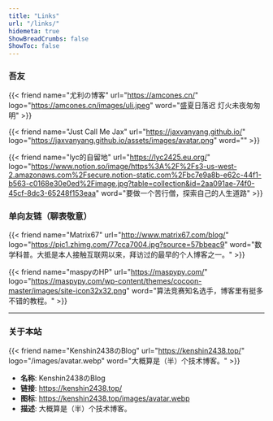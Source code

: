 ```yaml
---
title: "Links"
url: "/links/"
hidemeta: true
ShowBreadCrumbs: false
ShowToc: false
---
```


### 吾友

<!-- {{< friend name="Rivego's Blog" url="https://rivego.cn/" logo="https://rivego.cn/wp-content/uploads/2022/05/warma_icon.jpg" word="" >}} -->

{{< friend name="尤利の博客" url="https://amcones.cn/" logo="https://amcones.cn/images/uli.jpeg" word="盛夏日落迟 灯火未夜匆匆明" >}}

<!-- {{< friend name="不语奈何の博客" url="https://buyunaihe.cn/" logo="https://buyunaihe.cn/wp-content/uploads/2021/11/avatar1.jpg" word="" >}} -->

{{< friend name="Just Call Me Jax" url="https://jaxvanyang.github.io/" logo="https://jaxvanyang.github.io/assets/images/avatar.png" word="" >}}

{{< friend name="lyc的自留地" url="https://lyc2425.eu.org/" logo="https://www.notion.so/image/https%3A%2F%2Fs3-us-west-2.amazonaws.com%2Fsecure.notion-static.com%2Fbc7e9a8b-e62c-44f1-b563-c0168e30e0ed%2Fimage.jpg?table=collection&id=2aa091ae-74f0-45cf-8dc3-65248f153eaa" word="要做一个苦行僧，探索自己的人生道路" >}}

### 单向友链（聊表敬意）

{{< friend name="Matrix67" url="http://www.matrix67.com/blog/" logo="https://pic1.zhimg.com/77cca7004.jpg?source=57bbeac9" word="数学科普。大抵是本人接触互联网以来，拜访过的最早的个人博客之一。" >}}

{{< friend name="maspyのHP" url="https://maspypy.com/" logo="https://maspypy.com/wp-content/themes/cocoon-master/images/site-icon32x32.png" word="算法竞赛知名选手，博客里有挺多不错的教程。" >}}

---

### 关于本站

{{< friend name="Kenshin2438のBlog" url="https://kenshin2438.top/" logo="/images/avatar.webp" word="大概算是（半）个技术博客。" >}}

- **名称**: Kenshin2438のBlog
- **链接**: https://kenshin2438.top/
- **图标**: https://kenshin2438.top/images/avatar.webp
- **描述**: 大概算是（半）个技术博客。